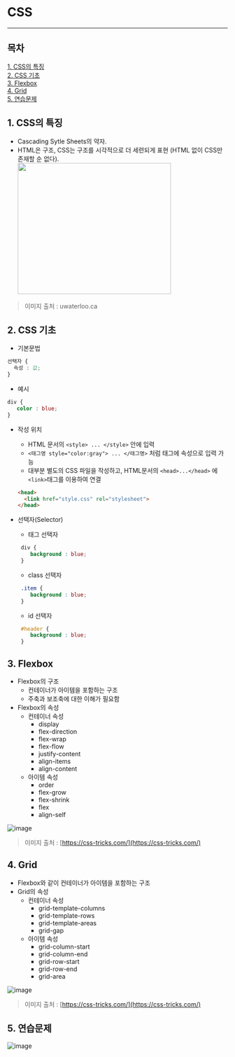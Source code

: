 # CSS
***
## 목차
[1. CSS의 특징](#1-css의-특징)      
[2. CSS 기초](#2-css-기초)    
[3. Flexbox](#3-flexbox)    
[4. Grid](#4-grid)    
[5. 연습문제](#5-연습문제)    

## 1. CSS의 특징
- Cascading Sytle Sheets의 약자.
- HTML은 구조, CSS는 구조를 시각적으로 더 세련되게 표현 (HTML 없이 CSS만 존재할 순 없다).   
<img src="https://user-images.githubusercontent.com/11955029/192415391-928a93bc-8c9a-4da1-9c1e-1ac13d667f05.png" width="350" height="300"><br>    
> 이미지 출처 : uwaterloo.ca


## 2. CSS 기초
- 기본문법
 ```css
선택자 {
   속성 : 값;
}
```
  * 예시
```css
div {   
   color : blue;   
}
```
- 작성 위치
  * HTML 문서의 ```<style> ... </style>``` 안에 입력
  * ```<태그명 style="color:gray"> ... </태그명>``` 처럼 태그에 속성으로 입력 가능
  * 대부분 별도의 CSS 파일을 작성하고, HTML문서의 ```<head>...</head>``` 에 ```<link>```태그를 이용하여 연결   
  ```html
  <head>
    <link href="style.css" rel="stylesheet">
  </head>
  ```
  
- 선택자(Selector)
  * 태그 선택자
  ```css
   div {
      background : blue;
   }
  ```
  * class 선택자
  ```css
   .item {
      background : blue;
   }
  ```
  * id 선택자
  ```css
   #header {
      background : blue;
   }
  ```
  
## 3. Flexbox
- Flexbox의 구조
  * 컨테이너가 아이템을 포함하는 구조
  * 주축과 보조축에 대한 이해가 필요함
- Flexbox의 속성
  * 컨테이너 속성
    + display 
    + flex-direction  
    + flex-wrap 
    + flex-flow 
    + justify-content  
    + align-items  
    + align-content 
  * 아이템 속성 
    + order 
    + flex-grow 
    + flex-shrink 
    + flex 
    + align-self 

![image](https://user-images.githubusercontent.com/11955029/192662520-30fd48c3-ffff-4f6c-852e-72b817ba837b.png)
> 이미지 출처 : [https://css-tricks.com/](https://css-tricks.com/)
  
## 4. Grid
- Flexbox와 같이 컨테이너가 아이템을 포함하는 구조
- Grid의 속성
  * 컨테이너 속성
    + grid-template-columns
    + grid-template-rows
    + grid-template-areas
    + grid-gap
  * 아이템 속성
    + grid-column-start
    + grid-column-end
    + grid-row-start
    + grid-row-end
    + grid-area

![image](https://user-images.githubusercontent.com/11955029/192670153-409ed3ad-d5a6-4842-b7e4-3ac4081cacfd.png)
> 이미지 출처 : [https://css-tricks.com/](https://css-tricks.com/)

## 5. 연습문제
![image](https://user-images.githubusercontent.com/11955029/192931122-e62b1c5b-3b5f-4ff7-b57f-6f5658b7f18a.png)

 
